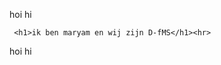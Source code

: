 hoi
hi

<!DOCTYPE html>
<html>
<head>
 <title> </title>
</head>

  <body>

     <h1>ik ben maryam en wij zijn D-fMS</h1><hr>

hoi
hi
  </body>